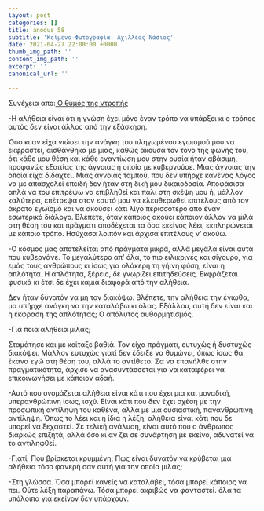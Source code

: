 ```yaml
---
layout: post
categories: []
title: anodus 58
subtitle: 'Κείμενο-Φωτογραφία: Αχιλλέας Νάσιος'
date: 2021-04-27 22:00:00 +0000
thumb_img_path: ''
content_img_path: ''
excerpt: ''
canonical_url: ''

---
```

Συνέχεια απο:<a href="https://hocusphotus.com/posts/anodus-57/" target="blank"> Ο θυμός της ντροπής</a>

\-Η αλήθεια είναι ότι η γνώση έχει μόνο έναν τρόπο να υπάρξει κι ο τρόπος αυτός δεν είναι άλλος από την εξάσκηση.

Όσο κι αν είχα νιώσει την ανάγκη του πληγωμένου εγωισμού μου να εκφραστεί, αισθάνθηκα με μιας, καθώς άκουσα τον τόνο της φωνής του, ότι κάθε μου θέση και κάθε εναντίωση μου στην ουσία ήταν αβάσιμη, προφανώς εξαιτίας της άγνοιας η οποία με κυβερνούσε. Μιας άγνοιας την οποία είχα διδαχτεί. Μιας άγνοιας ταμπού, που δεν υπήρχε κανένας λόγος να με απασχολεί επειδή δεν ήταν στη δική μου δικαιοδοσία. Αποφάσισα απλά να του επιτρέψω να επιβληθεί και πάλι στη σκέψη μου ή, μάλλον καλύτερα, επέτρεψα στον εαυτό μου να ελευθερωθεί επιτέλους από τον άκρατο εγωϊσμό και να ακούσει κάτι λίγο περισσότερο από έναν εσωτερικό διάλογο. Βλέπετε, όταν κάποιος ακούει κάποιον άλλον να μιλά στη θέση του και πράγματι αποδέχεται τα όσα εκείνος λέει, εκπληρώνεται με κάποιο τρόπο. Ησύχασα λοιπόν και άρχισα επιτέλους ν’ ακούω.

\-Ο κόσμος μας αποτελείται από πράγματα μικρά, αλλά μεγάλα είναι αυτά που κυβερνάνε. Το μεγαλύτερο απ’ όλα, το πιο ειλικρινές και σίγουρο, για εμάς τους ανθρώπους κι ίσως για ολάκερη τη γήινη φύση, είναι η απλότητα. Η απλότητα, ξέρεις, δε γνωρίζει επιτηδεύσεις. Εκφράζεται φυσικά κι έτσι δε έχει καμιά διαφορά από την αλήθεια.

Δεν ήταν δυνατόν να μη τον διακόψω. Βλέπετε, την αλήθεια την ένιωθα, μα υπήρχε ανάγκη να την καταλάβω κι όλας. Εξάλλου, αυτή δεν είναι και η έκφραση της απλότητας; Ο απόλυτος αυθορμητισμός.

\-Για ποια αλήθεια μιλάς;

Σταμάτησε και με κοίταξε βαθιά. Τον είχα πράγματι, ευτυχώς ή δυστυχώς διακόψει. Μάλλον ευτυχώς γιατί δεν έδειξε να θυμώνει, όπως ίσως θα έκανα εγώ στη θέση του, αλλά το αντίθετο. Σα να επανήλθε στην πραγματικότητα, άρχισε να ανασυντάσσεται για να καταφέρει να επικοινωνήσει με κάποιον αδαή.

\-Αυτό που ονομάζεται αλήθεια είναι κάτι που έχει μια και μοναδική, υπερανθρώπινη ίσως, ισχύ. Είναι κάτι που δεν έχει σχέση με την προσωπική αντίληψη του καθένα, αλλά με μια ουσιαστική, πανανθρώπινη αντίληψη. Όπως το λέει και η ίδια η λέξη, αλήθεια είναι κάτι που δε μπορεί να ξεχαστεί. Σε τελική ανάλυση, είναι αυτό που ο άνθρωπος διαρκώς επιζητά, αλλά όσο κι αν ζει σε συνάρτηση με εκείνο, αδυνατεί να το αντιληφθεί.

\-Γιατί; Που βρίσκεται κρυμμένη; Πως είναι δυνατόν να κρύβεται μια αλήθεια τόσο φανερή σαν αυτή για την οποία μιλάς;

\-Στη γλώσσα. Όσα μπορεί κανείς να καταλάβει, τόσα μπορεί κάποιος να πει. Ούτε λέξη παραπάνω. Τόσα μπορεί ακριβώς να φανταστεί. όλα τα υπόλοιπα για εκείνον δεν υπάρχουν.